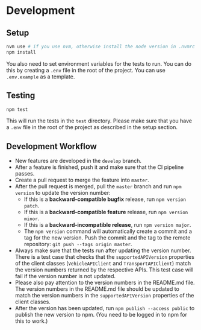 # Development

## Setup

```sh
nvm use # if you use nvm, otherwise install the node version in .nvmrc
npm install
```

You also need to set environment variables for the tests to run. You can do this
by creating a `.env` file in the root of the project. You can use `.env.example`
as a template.

## Testing

```sh
npm test
```

This will run the tests in the `test` directory. Please make sure that you have a
`.env` file in the root of the project as described in the setup section.

## Development Workflow

- New features are developed in the `develop` branch.
- After a feature is finished, push it and make sure that the CI pipeline passes.
- Create a pull request to merge the feature into `master`.
- After the pull request is merged, pull the `master` branch and run `npm
  version` to update the version number:
    - If this is a **backward-compatible bugfix** release, run `npm version patch`.
    - If this is a **backward-compatible feature** release, run `npm version minor`.
    - If this is a **backward-incompatible release**, run `npm version major`.
    - The `npm version` command will automatically create a commit and a tag for
      the new version. Push the commit and the tag to the remote repository:
      `git push --tags origin master`.
- Always make sure that the tests run after updating the version number. There
  is a test case that checks that the `supportedAPIVersion` properties of the 
  client classes (`VehicleAPIClient` and `TransportAPIClient`) match the version 
  numbers returned by the respective APIs. This test case will fail if the 
  version number is not updated.
- Please also pay attention to the version numbers in the README.md file. The
  version numbers in the README.md file should be updated to match the version
  numbers in the `supportedAPIVersion` properties of the client classes.
- After the version has been updated, run `npm publish --access public` to
  publish the new version to npm. (You need to be logged in to npm for this to
  work.)